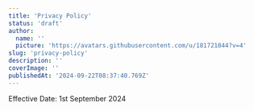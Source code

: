 ```yaml
---
title: 'Privacy Policy'
status: 'draft'
author:
  name: ''
  picture: 'https://avatars.githubusercontent.com/u/181721044?v=4'
slug: 'privacy-policy'
description: ''
coverImage: ''
publishedAt: '2024-09-22T08:37:40.769Z'
---
```


Effective Date: 1st September 2024